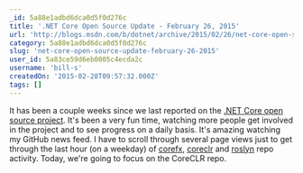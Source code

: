 ```yaml
---
_id: 5a88e1adbd6dca0d5f0d276c
title: '.NET Core Open Source Update - February 26, 2015'
url: 'http://blogs.msdn.com/b/dotnet/archive/2015/02/26/net-core-open-source-update-february-26-2015.aspx'
category: 5a88e1adbd6dca0d5f0d276c
slug: 'net-core-open-source-update-february-26-2015'
user_id: 5a83ce59d6eb0005c4ecda2c
username: 'bill-s'
createdOn: '2015-02-28T09:57:32.000Z'
tags: []
---
```


It has been a couple weeks since we last reported on the <a href="http://blogs.msdn.com/b/dotnet/archive/2015/02/03/coreclr-is-now-open-source.aspx">.NET Core open source project</a>. It's been a very fun time, watching more people get involved in the project and to see progress on a daily basis. It's amazing watching my GitHub news feed. I have to scroll through several page views just to get through the last hour (on a weekday) of <a href="https://github.com/dotnet/corefx">corefx</a>, <a href="https://github.com/dotnet/coreclr">coreclr</a> and <a href="https://github.com/dotnet/roslyn">roslyn</a> repo activity. Today, we're going to focus on the CoreCLR repo.
